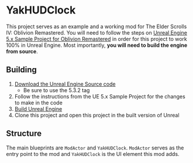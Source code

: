 # YakHUDClock
This project serves as an example and a working mod for The Elder Scrolls IV: Oblivion Remastered. You will need to follow the steps on [Unreal Engine 5.x Sample Project for Oblivion Remastered](https://www.nexusmods.com/oblivionremastered/mods/880) in order for this project to work 100% in Unreal Engine. Most importantly, **you will need to build the engine from source**.

## Building
1. [Download the Unreal Engine Source code](https://dev.epicgames.com/documentation/en-us/unreal-engine/downloading-source-code-in-unreal-engine?application_version=5.3)
   - Be sure to use the 5.3.2 tag
2. Follow the instructions from the UE 5.x Sample Project for the changes to make in the code
3. [Build Unreal Engine](https://dev.epicgames.com/documentation/en-us/unreal-engine/downloading-source-code-in-unreal-engine?application_version=5.3)
4. Clone this project and open this project in the built version of Unreal

## Structure
The main blueprints are `ModActor` and `YakHUDClock`. `ModActor` serves as the entry point to the mod and `YakHUDClock` is the UI element this mod adds.
